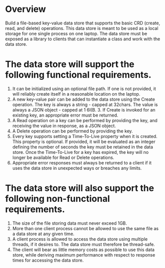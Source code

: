 # Overview
Build a file-based key-value data store that supports the basic CRD (create, read, and delete) operations. This data store is meant to be used as a local storage for one single process on one laptop. The data store must be exposed as a library to clients that can instantiate a class and work with the data store. 

# The data store will support the following functional requirements. 
1. It can be initialized using an optional file path. If one is not provided, it will reliably create itself in a reasonable location on the laptop. 
2. A new key-value pair can be added to the data store using the Create operation. The key is always a string - capped at 32chars. The value is always a JSON object - capped at 1 6I(B. 3. If Create is invoked for an existing key, an appropriate error must be returned. 
4. A Read operation on a key can be performed by providing the key, and receiving the value in response, as a JSON object. 
5. A Delete operation can be performed by providing the key. 
6. Every key supports setting a Time-To-Live property when it is created. This property is optional. If provided, it will be evaluated as an integer defining the number of seconds the key must be retained in the data store. Once the Time-To-Live for a key has expired, the key will no longer be available for Read or Delete operations. 
7. Appropriate error responses must always be returned to a client if it uses the data store in unexpected ways or breaches any limits. 

# The data store will also support the following non-functional requirements.
1. The size of the file storing data must never exceed 1GB. 
2. More than one client process cannot be allowed to use the same file as a data store at any given time. 
3. A client process is allowed to access the data store using multiple threads, if it desires to. The data store must therefore be thread-safe. 
4. The client will bear as little memory costs as possible to use this data store, while deriving maximum performance with respect to response times for accessing the data store. 
